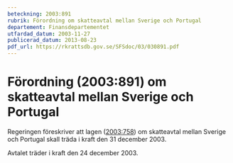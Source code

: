 ```yaml
---
beteckning: 2003:891
rubrik: Förordning om skatteavtal mellan Sverige och Portugal
departement: Finansdepartementet
utfardad_datum: 2003-11-27
publicerad_datum: 2013-08-23
pdf_url: https://rkrattsdb.gov.se/SFSdoc/03/030891.pdf
---
```


# Förordning (2003:891) om skatteavtal mellan Sverige och Portugal

Regeringen föreskriver att lagen ([2003:758](https://selex.se/eli/sfs/2003/758)) om skatteavtal mellan Sverige och Portugal skall träda i kraft den 31 december 2003.

Avtalet träder i kraft den 24 december 2003.